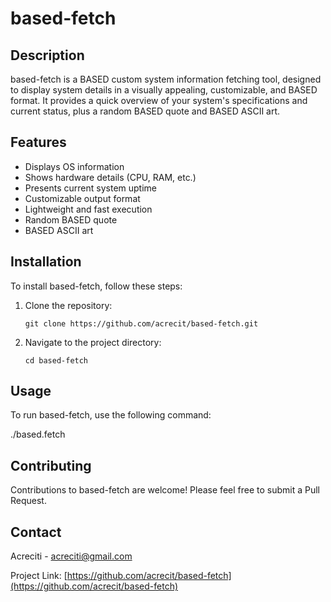 # based-fetch

## Description

based-fetch is a BASED custom system information fetching tool, designed to display system details in a visually appealing, customizable, and BASED format. It provides a quick overview of your system's specifications and current status, plus a random BASED quote and BASED ASCII art.

## Features

- Displays OS information
- Shows hardware details (CPU, RAM, etc.)
- Presents current system uptime
- Customizable output format
- Lightweight and fast execution
- Random BASED quote
- BASED ASCII art

## Installation

To install based-fetch, follow these steps:

1. Clone the repository:
   ```
   git clone https://github.com/acrecit/based-fetch.git
   ```
2. Navigate to the project directory:
   ```
   cd based-fetch
   ```


## Usage

To run based-fetch, use the following command:

./based.fetch

## Contributing

Contributions to based-fetch are welcome! Please feel free to submit a Pull Request.

## Contact

Acreciti - acreciti@gmail.com

Project Link: [https://github.com/acrecit/based-fetch](https://github.com/acrecit/based-fetch)